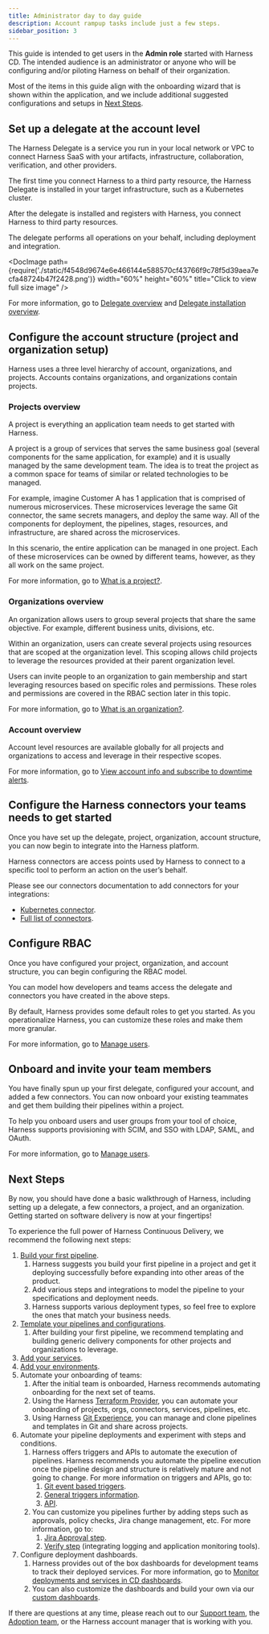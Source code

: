 ```yaml
---
title: Administrator day to day guide
description: Account rampup tasks include just a few steps.
sidebar_position: 3
---
```


This guide is intended to get users in the **Admin role** started with Harness CD. The intended audience is an administrator or anyone who will be configuring and/or piloting Harness on behalf of their organization.

Most of the items in this guide align with the onboarding wizard that is shown within the application, and we include additional suggested configurations and setups in [Next Steps](#next-steps).


## Set up a delegate at the account level

The Harness Delegate is a service you run in your local network or VPC to connect Harness SaaS with your artifacts, infrastructure, collaboration, verification, and other providers. 

The first time you connect Harness to a third party resource, the Harness Delegate is installed in your target infrastructure, such as a Kubernetes cluster. 

After the delegate is installed and registers with Harness, you connect Harness to third party resources. 

The delegate performs all operations on your behalf, including deployment and integration.

<DocImage path={require('./static/f4548d9674e6e466144e588570cf43766f9c78f5d39aea7ecfa48724b47f2428.png')} width="60%" height="60%" title="Click to view full size image" />  

For more information, go to [Delegate overview](https://developer.harness.io/docs/platform/delegates/delegate-concepts/delegate-overview/#install-a-delegate) and [Delegate installation overview](https://developer.harness.io/docs/platform/delegates/install-delegates/overview/).

## Configure the account structure (project and organization setup)

Harness uses a three level hierarchy of account, organizations, and projects. Accounts contains organizations, and organizations contain projects.

### Projects overview

A project is everything an application team needs to get started with Harness.

A project is a group of services that serves the same business goal (several components for the same application, for example) and it is usually managed by the same development team. The idea is to treat the project as a common space for teams of similar or related technologies to be managed.

For example, imagine Customer A has 1 application that is comprised of numerous microservices. These microservices leverage the same Git connector, the same secrets managers, and deploy the same way. All of the components for deployment, the pipelines, stages, resources, and infrastructure, are shared across the microservices. 

In this scenario, the entire application can be managed in one project. Each of these microservices can be owned by different teams, however, as they all work on the same project.

For more information, go to [What is a project?](https://developer.harness.io/docs/platform/organizations-and-projects/projects-and-organizations/#what-is-a-project).


### Organizations overview

An organization allows users to group several projects that share the same objective. For example, different business units, divisions, etc. 

Within an organization, users can create several projects using resources that are scoped at the organization level. This scoping allows child projects to leverage the resources provided at their parent organization level.

Users can invite people to an organization to gain membership and start leveraging resources based on specific roles and permissions. These roles and permissions are covered in the RBAC section later in this topic.

For more information, go to [What is an organization?](https://developer.harness.io/docs/platform/organizations-and-projects/projects-and-organizations/#what-is-an-organization).

### Account overview

Account level resources are available globally for all projects and organizations to access and leverage in their respective scopes.

For more information, go to [View account info and subscribe to downtime alerts](https://developer.harness.io/docs/platform/get-started/subscriptions-licenses/view-account-info-and-subscribe-to-alerts).

## Configure the Harness connectors your teams needs to get started

Once you have set up the delegate, project, organization, account structure, you can now begin to integrate into the Harness platform. 

Harness connectors are access points used by Harness to connect to a specific tool to perform an action on the user’s behalf.

Please see our connectors documentation to add connectors for your integrations:

- [Kubernetes connector](https://developer.harness.io/docs/platform/connectors/cloud-providers/add-a-kubernetes-cluster-connector).
- [Full list of connectors](https://developer.harness.io/docs/category/connectors).

## Configure RBAC

Once you have configured your project, organization, and account structure, you can begin configuring the RBAC model. 

You can model how developers and teams access the delegate and connectors you have created in the above steps. 

By default, Harness provides some default roles to get you started. As you operationalize Harness, you can customize these roles and make them more granular.

For more information, go to [Manage users](https://developer.harness.io/docs/platform/role-based-access-control/add-users).

## Onboard and invite your team members

You have finally spun up your first delegate, configured your account, and added a few connectors. You can now onboard your existing teammates and get them building their pipelines within a project. 

To help you onboard users and user groups from your tool of choice, Harness supports provisioning with SCIM, and SSO with LDAP, SAML, and OAuth.

For more information, go to [Manage users](https://developer.harness.io/docs/platform/role-based-access-control/add-users).

## Next Steps

By now, you should have done a basic walkthrough of Harness, including setting up a delegate, a few connectors, a project, and an organization. Getting started on software delivery is now at your fingertips!

To experience the full power of Harness Continuous Delivery, we recommend the following next steps:

1. [Build your first pipeline](/docs/category/deploy-services-on-different-platforms).
   1. Harness suggests you build your first pipeline in a project and get it deploying successfully before expanding into other areas of the product. 
   2. Add various steps and integrations to model the pipeline to your specifications and deployment needs.
   3. Harness supports various deployment types, so feel free to explore the ones that match your business needs.
2. [Template your pipelines and configurations](/docs/platform/templates/template/).
   1. After building your first pipeline, we recommend templating and building generic delivery components for other projects and organizations to leverage. 
3. [Add your services](/docs/continuous-delivery/x-platform-cd-features/services/create-services). 
4. [Add your environments](/docs/continuous-delivery/x-platform-cd-features/environments/create-environments). 
5. Automate your onboarding of teams:
   1. After the initial team is onboarded, Harness recommends automating onboarding for the next set of teams.
   2. Using the Harness [Terraform Provider](/docs/platform/get-started/tutorials/onboard-terraform-provider), you can automate your onboarding of projects, orgs, connectors, services, pipelines, etc. 
   3. Using Harness [Git Experience](/docs/platform/git-experience/git-experience-overview), you can manage and clone pipelines and templates in Git and share across projects. 
6.  Automate your pipeline deployments and experiment with steps and conditions.
    1.  Harness offers triggers and APIs to automate the execution of pipelines. Harness recommends you automate the pipeline execution once the pipeline design and structure is relatively mature and not going to change. For more information on triggers and APIs, go to:
        1.  [Git event based triggers](/docs/platform/triggers/triggering-pipelines).  
        2.  [General triggers information](/docs/category/triggers).  
        3.  [API](https://apidocs.harness.io/tag/Pipeline-Execute#operation/postPipelineExecuteWithInputSetList). 
    2.  You can customize you pipelines further by adding steps such as approvals, policy checks, Jira change management, etc. For more information, go to:
        1.  [Jira Approval step](/docs/platform/approvals/adding-jira-approval-stages). 
        2.  [Verify step](/docs/continuous-delivery/verify/cv-getstarted/configure-first-cv) (integrating logging and application monitoring tools). 
7.  Configure deployment dashboards.
    1.  Harness provides out of the box dashboards for development teams to track their deployed services. For more information, go to [Monitor deployments and services in CD dashboards](/docs/continuous-delivery/monitor-deployments/monitor-cd-deployments). 
    2.  You can also customize the dashboards and build your own via our [custom dashboards](/docs/platform/dashboards/create-dashboards). 

If there are questions at any time, please reach out to our [Support team](mailto:support@harness.io), the [Adoption team](mailto:customeradoption@harness.io), or the Harness account manager that is working with you. 